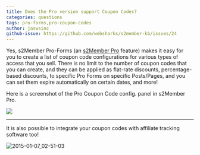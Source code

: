 ```yaml
---
title: Does the Pro version support Coupon Codes?
categories: questions
tags: pro-forms,pro-coupon-codes
author: jaswsinc
github-issue: https://github.com/websharks/s2member-kb/issues/24
---
```


Yes, s2Member Pro-Forms (an [s2Member Pro](http://s2member.com/pro/) feature) makes it easy for you to create a list of coupon code configurations for various types of access that you sell. There is no limit to the number of coupon codes that you can create, and they can be applied as flat-rate discounts, percentage-based discounts, to specific Pro Forms on specific Posts/Pages, and you can set them expire automatically on certain dates, and more!

Here is a screenshot of the Pro Coupon Code config. panel in s2Member Pro.

![](https://www.filepicker.io/api/file/n250YZqOR6q3st83xCQ5#.png)

---

It is also possible to integrate your coupon codes with affiliate tracking software too!

![2015-01-07_02-51-03](https://cloud.githubusercontent.com/assets/1563559/5645131/17fb8820-9618-11e4-8818-775ad7b144de.png)